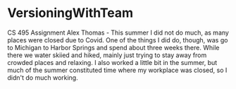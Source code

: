 # VersioningWithTeam
CS 495 Assignment
Alex Thomas - This summer I did not do much, as many places were closed due to Covid. One of the things I did do, though, was go to Michigan to Harbor Springs and spend about three weeks there. While there we water skiied and hiked, mainly just trying to stay away from crowded places and relaxing. I also worked a little bit in the summer, but much of the summer constituted time where my workplace was closed, so I didn't do much working. 
